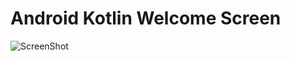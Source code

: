 # Android Kotlin Welcome Screen #

![ScreenShot](https://raw.github.com/mekotlin/Android-Kotlin-Welcome-Screen/master/app/screenshots/screen_image.jpeg)
